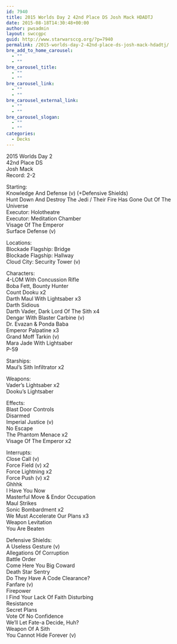 ```yaml
---
id: 7940
title: 2015 Worlds Day 2 42nd Place DS Josh Mack HDADTJ
date: 2015-08-18T14:30:48+00:00
author: pwsadmin
layout: swccgpc
guid: http://www.starwarsccg.org/?p=7940
permalink: /2015-worlds-day-2-42nd-place-ds-josh-mack-hdadtj/
bre_add_to_home_carousel:
  - ""
  - ""
bre_carousel_title:
  - ""
  - ""
bre_carousel_link:
  - ""
  - ""
bre_carousel_external_link:
  - ""
  - ""
bre_carousel_slogan:
  - ""
  - ""
categories:
  - Decks
---
```

2015 Worlds Day 2  
42nd Place DS  
Josh Mack  
Record: 2-2

Starting:  
Knowledge And Defense (v) (+Defensive Shields)  
Hunt Down And Destroy The Jedi / Their Fire Has Gone Out Of The Universe  
Executor: Holotheatre  
Executor: Meditation Chamber  
Visage Of The Emperor  
Surface Defense (v)

Locations:  
Blockade Flagship: Bridge  
Blockade Flagship: Hallway  
Cloud City: Security Tower (v)

Characters:  
4-LOM With Concussion Rifle  
Boba Fett, Bounty Hunter  
Count Dooku x2  
Darth Maul With Lightsaber x3  
Darth Sidious  
Darth Vader, Dark Lord Of The Sith x4  
Dengar With Blaster Carbine (v)  
Dr. Evazan & Ponda Baba  
Emperor Palpatine x3  
Grand Moff Tarkin (v)  
Mara Jade With Lightsaber  
P-59

Starships:  
Maul&#8217;s Sith Infiltrator x2

Weapons:  
Vader&#8217;s Lightsaber x2  
Dooku&#8217;s Lightsaber

Effects:  
Blast Door Controls  
Disarmed  
Imperial Justice (v)  
No Escape  
The Phantom Menace x2  
Visage Of The Emperor x2

Interrupts:  
Close Call (v)  
Force Field (v) x2  
Force Lightning x2  
Force Push (v) x2  
Ghhhk  
I Have You Now  
Masterful Move & Endor Occupation  
Maul Strikes  
Sonic Bombardment x2  
We Must Accelerate Our Plans x3  
Weapon Levitation  
You Are Beaten

Defensive Shields:  
A Useless Gesture (v)  
Allegations Of Corruption  
Battle Order  
Come Here You Big Coward  
Death Star Sentry  
Do They Have A Code Clearance?  
Fanfare (v)  
Firepower  
I Find Your Lack Of Faith Disturbing  
Resistance  
Secret Plans  
Vote Of No Confidence  
We&#8217;ll Let Fate-a Decide, Huh?  
Weapon Of A Sith  
You Cannot Hide Forever (v)